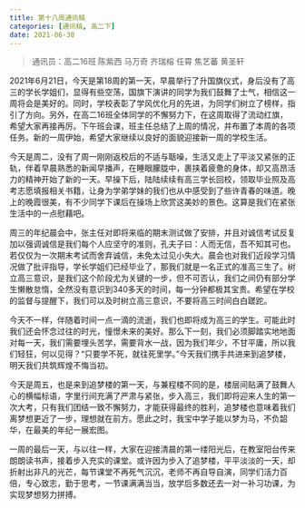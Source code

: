```yaml
---
title: 第十八周通讯稿
categories: [通讯稿, 高二下]
date: 2021-06-30
---
```


> 通讯员：高二16班 陈紫西 马万奇 齐瑞榕 任霄 焦艺蕃 黄圣轩

2021年6月21日，今天是第18周的第一天，早晨举行了升国旗仪式，身后没有了高三的学长学姐们，显得有些空荡，国旗下演讲的同学为我们鼓舞了士气，相信这一周将会是美好的。同时，学校表彰了学风优化月的先进，为同学们树立了榜样，指引了方向。另外，在高二16班全体同学的不懈努力下，在这周取得了流动红旗，希望大家再接再厉。下午班会课，班主任总结了上周的情况，并布置了本周的各项任务。新的一周伊始，希望大家继续以良好的面貌迎接新一周的学校生活。

今天是周二，没有了周一刚刚返校后的不适与聒噪，生活又走上了平淡又紧张的正轨，伴着早晨熟悉的新闻早播声，在睡眼朦胧中，裹挟着疲惫的身体，却又高昂活力的精神开始了新的一天。早操下后，陆陆续续有高三学长回校，领取毕业照及高考志愿填报相关书籍，让身为学弟学妹的我们也从中感受到了些许青春的味道。晚上的晚霞很美，有不少同学下课后在操场上欣赏这美妙的景色。这算是我们在紧张生活中的一点慰藉吧。

周三的年纪晨会中，张主任对即将来临的期末测试做了安排，并且对诚信考试反复加以强调诚信是我们每个人应坚守的准则，孔夫子曰：人而无信，吾不知其可也。若仅仅为一次期末考试而舍弃诚信，未免太过见小失大。晨会也对我们近段学习情况做了批评指导，学长学姐们已经毕业了，那我们就是一名正式的准高三生了。树立高三意识，是我们这个阶段尤为关键的一步，但不可否认，我们之间仍有部分学生懒散怠惰，全然没有意识到340多天的时间，每一分钟都极其宝贵。希望在学校的监督与提醒下，我们可以及时树立高三意识，不要将高三时间白白蹉跎。

今天不一样，伴随着时间一点一滴的流逝，我们也即将成为高三的学生。可能此时我们还会怀念过往的时光，憧憬未来的美好。那么下一刻，我们必须脚踏实地地面对每一天，我们需要埋头苦学，需要背水一战，因为我们年少，不甘平庸，所以我们轻狂，何以见得？“只要学不死，就往死里学。”今天我们携手共进来到追梦楼，明天我们共筑辉煌不悔当初。

今天是周五，也是来到追梦楼的第一天，与兼程楼不同的是，楼层间贴满了鼓舞人心的横幅标语，字里行间充满了严肃与紧张，步入高三，我们即将迎来人生的第一次大考，只有我们团结一致不懈努力，才能获得最终的胜利，追梦楼也意味着我们离梦想更近了一步，理想就在前方。愿此之时，我宝中学子能以梦为马，不负韶华，在最美的年纪一展宏图。

一周的最后一天，与以往一样，大家在迎接清晨的第一缕阳光后，在教室阳台传来朗朗读书声，接着步入充实的课堂。或许因为步入了追梦楼，平平淡淡的一天，却折射出非凡的光芒，每节课堂不再死气沉沉，老师不再自导自演，同学们活力百倍，专心致志，勤于思考，一节课满满当当，放学后多数还去一对一补习功课，为实现梦想努力拼搏。

